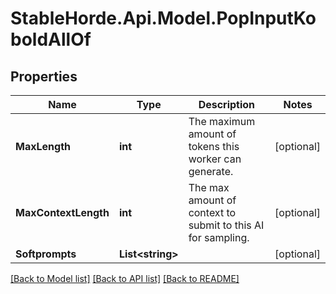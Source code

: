 # StableHorde.Api.Model.PopInputKoboldAllOf

## Properties

Name | Type | Description | Notes
------------ | ------------- | ------------- | -------------
**MaxLength** | **int** | The maximum amount of tokens this worker can generate. | [optional] 
**MaxContextLength** | **int** | The max amount of context to submit to this AI for sampling. | [optional] 
**Softprompts** | **List&lt;string&gt;** |  | [optional] 

[[Back to Model list]](../README.md#documentation-for-models) [[Back to API list]](../README.md#documentation-for-api-endpoints) [[Back to README]](../README.md)

